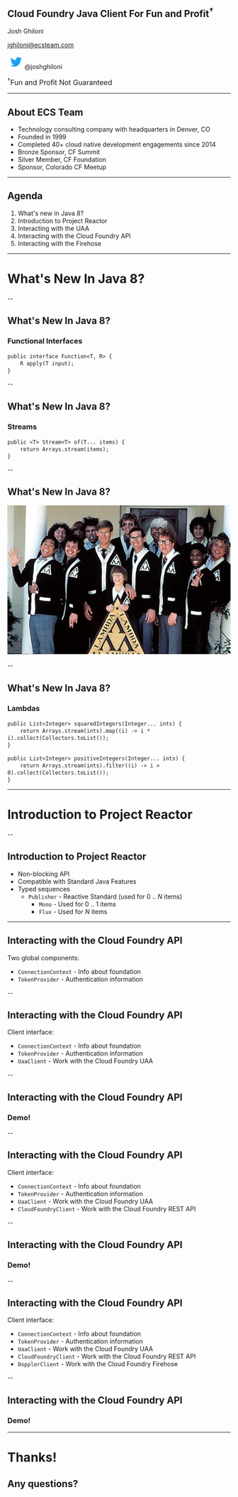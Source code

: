 ## Cloud Foundry Java Client For Fun and Profit<sup>†</sup>

Josh Ghiloni

jghiloni@ecsteam.com

<img class="logo" src="/images/Twitter_Social_Icon_Blue.png" />@joshghiloni

<span style="font-size:16px;"><sup>†</sup>Fun and Profit Not Guaranteed</span>

---

## About ECS Team

* Technology consulting company with headquarters in Denver, CO
* Founded in 1999
* Completed 40+ cloud native development engagements since 2014
* Bronze Sponsor, CF Summit
* Silver Member, CF Foundation
* Sponsor, Colorado CF Meetup

---

## Agenda
1. What's new in Java 8?
1. Introduction to Project Reactor
1. Interacting with the UAA
1. Interacting with the Cloud Foundry API
1. Interacting with the Firehose

---

# What's New In Java 8?

--

## What's New In Java 8?

### Functional Interfaces

```
public interface Function<T, R> {
	R apply(T input);
}
```

--

## What's New In Java 8?

### Streams

```
public <T> Stream<T> of(T... items) {
	return Arrays.stream(items);
}
```

--

## What's New In Java 8?

![And ... Omega Mu!](/images/lambda.jpg)

--

## What's New In Java 8?

### Lambdas

```
public List<Integer> squaredIntegers(Integer... ints) {
	return Arrays.stream(ints).map((i) -> i * i).collect(Collectors.toList());
}
```

```
public List<Integer> positiveIntegers(Integer... ints) {
	return Arrays.stream(ints).filter((i) -> i > 0).collect(Collectors.toList());
}
```

---

# Introduction to Project Reactor

--

## Introduction to Project Reactor

* Non-blocking API
* Compatible with Standard Java Features
* Typed sequences
	* `Publisher` - Reactive Standard (used for 0 .. *N* items)
		* `Mono` - Used for 0 .. 1 items
		* `Flux` - Used for *N* items

---

## Interacting with the Cloud Foundry API

Two global components:
* `ConnectionContext` - Info about foundation
* `TokenProvider` - Authentication information

--

## Interacting with the Cloud Foundry API

Client interface:
* `ConnectionContext` - Info about foundation
* `TokenProvider` - Authentication information
* `UaaClient` - Work with the Cloud Foundry UAA

--

## Interacting with the Cloud Foundry API

### Demo!

--

## Interacting with the Cloud Foundry API

Client interface:
* `ConnectionContext` - Info about foundation
* `TokenProvider` - Authentication information
* `UaaClient` - Work with the Cloud Foundry UAA
* `CloudFoundryClient` - Work with the Cloud Foundry REST API

--

## Interacting with the Cloud Foundry API

### Demo!

--

## Interacting with the Cloud Foundry API

Client interface:
* `ConnectionContext` - Info about foundation
* `TokenProvider` - Authentication information
* `UaaClient` - Work with the Cloud Foundry UAA
* `CloudFoundryClient` - Work with the Cloud Foundry REST API
* `DopplerClient` - Work with the Cloud Foundry Firehose

--

## Interacting with the Cloud Foundry API

### Demo!

---

# Thanks!

## Any questions?
